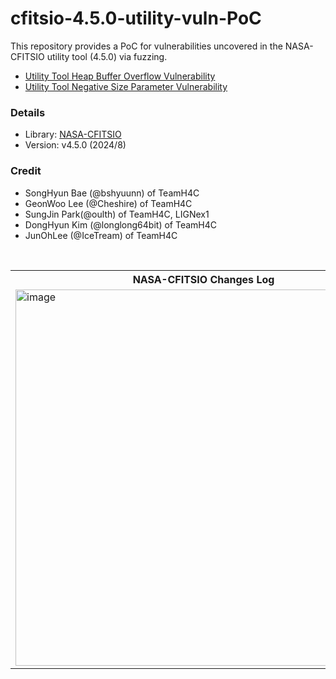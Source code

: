 # cfitsio-4.5.0-utility-vuln-PoC
This repository provides a PoC for vulnerabilities uncovered in the NASA-CFITSIO utility tool (4.5.0) via fuzzing.

- [Utility Tool Heap Buffer Overflow Vulnerability](./%20utility-tool-heap-buffer-overflow-vulnerability/)
- [Utility Tool Negative Size Parameter Vulnerability](./utility-tool-negative-size-parameter-vulnerability/)

### Details
- Library: [NASA-CFITSIO]([https://kr.bandisoft.com/bandiview/](https://heasarc.gsfc.nasa.gov/fitsio/))
- Version: v4.5.0 (2024/8)

### Credit
- SongHyun Bae (@bshyuunn) of TeamH4C
- GeonWoo Lee (@Cheshire) of TeamH4C
- SungJin Park(@oulth) of TeamH4C, LIGNex1
- DongHyun Kim (@longlong64bit) of TeamH4C
- JunOhLee (@IceTream) of TeamH4C

<br>

<table>
  <tr>
    <th>NASA-CFITSIO Changes Log</th>
  </tr>
  <tr>
    <td>
      <a href="https://heasarc.gsfc.nasa.gov/FTP/software/fitsio/c/docs/changes.txt">
        <img width="602" alt="image" src="https://github.com/user-attachments/assets/62eb6aa8-6573-4089-b331-770623f5e364" />
      </a>
    </td>
  </tr>
</table>
